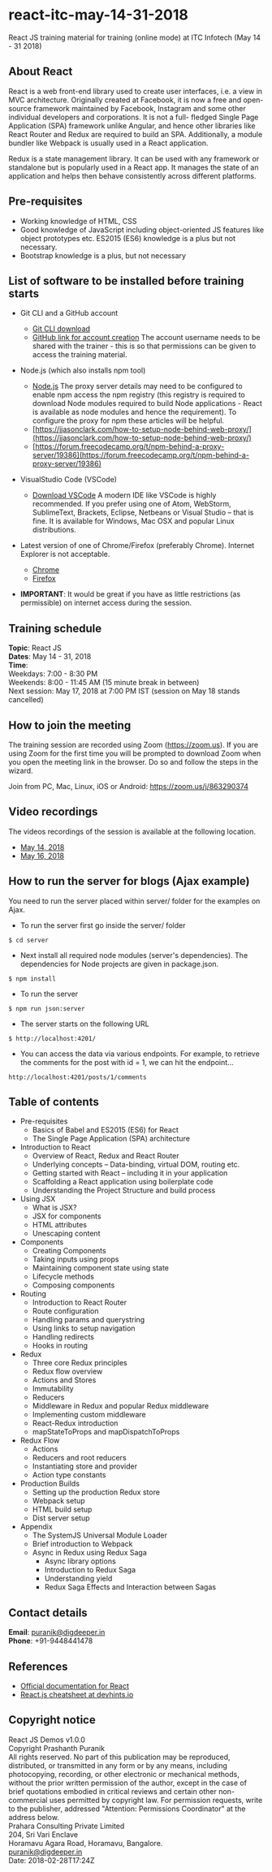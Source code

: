 # react-itc-may-14-31-2018
React JS training material for training (online mode) at ITC Infotech (May 14 - 31 2018) 

## About React
React is a web front-end library used to create user interfaces, i.e. a view in MVC architecture. Originally created at Facebook, it is now a free and open-source framework maintained by Facebook, Instagram and some other individual developers and corporations. It is not a full- fledged Single Page Application (SPA) framework unlike Angular, and hence other libraries like React Router and Redux are required to build an SPA. Additionally, a module bundler like Webpack is usually used in a React application.  

Redux is a state management library. It can be used with any framework or standalone but is popularly used in a React app. It manages the state of an application and helps then behave consistently across different platforms.

## Pre-requisites
- Working knowledge of HTML, CSS
- Good knowledge of JavaScript including object-oriented JS features like object prototypes etc. ES2015 (ES6) knowledge is a plus but not necessary.
- Bootstrap knowledge is a plus, but not necessary

## List of software to be installed before training starts
* Git CLI and a GitHub account
    - [Git CLI download](https://git-scm.com/downloads)
    - [GitHub link for account creation](https://github.com/join?source=header-home)
    The account username needs to be shared with the trainer - this is so that permissions can be given to access the training material.

* Node.js (which also installs npm tool)  
    - [Node.js](https://nodejs.org/en/download/)
    The proxy server details may need to be configured to enable npm access the npm registry (this registry is required to download Node modules required to build Node applications - React is available as node modules and hence the requirement).
    To configure the proxy for npm these articles will be helpful.
    - [https://jjasonclark.com/how-to-setup-node-behind-web-proxy/](https://jjasonclark.com/how-to-setup-node-behind-web-proxy/)
    - [https://forum.freecodecamp.org/t/npm-behind-a-proxy-server/19386](https://forum.freecodecamp.org/t/npm-behind-a-proxy-server/19386)

* VisualStudio Code (VSCode)  
    - [Download VSCode](https://code.visualstudio.com/download)
    A modern IDE like VSCode is highly recommended. If you prefer using one of Atom, WebStorm, SublimeText, Brackets, Eclipse, Netbeans or Visual Studio – that is fine.
    It is available for Windows, Mac OSX and popular Linux distributions.

* Latest version of one of Chrome/Firefox (preferably Chrome). Internet Explorer is not acceptable.  
    - [Chrome](https://www.google.com/chrome/browser/desktop/index.html)
    - [Firefox](https://www.mozilla.org/en-US/firefox/new/)
  
* __IMPORTANT__: It would be great if you have as little restrictions (as permissible) on internet access during the session.  

## Training schedule
__Topic__: React JS  
__Dates__: May 14 - 31, 2018  
__Time__:  
Weekdays: 7:00 - 8:30 PM  
Weekends: 8:00 - 11:45 AM (15 minute break in between)  
Next session: May 17, 2018 at 7:00 PM IST (session on May 18 stands cancelled)

## How to join the meeting
The training session are recorded using Zoom (https://zoom.us). If you are using Zoom for the first time you will be prompted to download Zoom when you open the meeting link in the browser. Do so and follow the steps in the wizard.

Join from PC, Mac, Linux, iOS or Android: https://zoom.us/j/863290374  

## Video recordings
The videos recordings of the session is available at the following location.
- [May 14, 2018](https://s3.amazonaws.com/corporate-trainings/itc-infotech/may-14-31-2018-react/may-14-2018.mp4)
- [May 16, 2018](https://s3.amazonaws.com/corporate-trainings/itc-infotech/may-14-31-2018-react/may-16-2018.mp4)

## How to run the server for blogs (Ajax example)
You need to run the server placed within server/ folder for the examples on Ajax.

- To run the server first go inside the server/ folder
```
$ cd server
```

- Next install all required node modules (server's dependencies). The dependencies for Node projects are given in package.json.
```
$ npm install
```

- To run the server
```
$ npm run json:server
```

- The server starts on the following URL
```
$ http://localhost:4201/
```

- You can access the data via various endpoints. For example, to retrieve the comments for the post with id = 1, we can hit the endpoint...
```
http://localhost:4201/posts/1/comments
```

## Table of contents
- Pre-requisites
    * Basics of Babel and ES2015 (ES6) for React
    * The Single Page Application (SPA) architecture
- Introduction to React
    * Overview of React, Redux and React Router
    * Underlying concepts – Data-binding, virtual DOM, routing etc.
    * Getting started with React – including it in your application
    * Scaffolding a React application using boilerplate code
    * Understanding the Project Structure and build process
- Using JSX
    * What is JSX?
    * JSX for components
    * HTML attributes
    * Unescaping content
- Components
    * Creating Components
    * Taking inputs using props
    * Maintaining component state using state
    * Lifecycle methods
    * Composing components
- Routing
    * Introduction to React Router
    * Route configuration
    * Handling params and querystring
    * Using links to setup navigation
    * Handling redirects
    * Hooks in routing
- Redux
    * Three core Redux principles
    * Redux flow overview
    * Actions and Stores
    * Immutability
    * Reducers
    * Middleware in Redux and popular Redux middleware
    * Implementing custom middleware
    * React-Redux introduction
    * mapStateToProps and mapDispatchToProps
- Redux Flow
    * Actions
    * Reducers and root reducers
    * Instantiating store and provider
    * Action type constants
- Production Builds
    * Setting up the production Redux store
    * Webpack setup
    * HTML build setup
    * Dist server setup
- Appendix
    * The SystemJS Universal Module Loader
    * Brief introduction to Webpack
    * Async in Redux using Redux Saga
        * Async library options
        * Introduction to Redux Saga
        * Understanding yield
        * Redux Saga Effects and Interaction between Sagas

## Contact details
__Email__: puranik@digdeeper.in  
__Phone__: +91-9448441478

## References
- [Official documentation for React](https://reactjs.org/)
- [React.js cheatsheet at devhints.io](https://devhints.io/react)

## Copyright notice
React JS Demos v1.0.0  
Copyright Prashanth Puranik  
All rights reserved. No part of this publication may be reproduced, distributed, or transmitted in any form or by any means, including photocopying, recording, or other electronic or mechanical methods, without the prior written permission of the author, except in the case of brief quotations embodied in critical reviews and certain other non-commercial uses permitted by copyright law. For permission requests, write to the publisher, addressed "Attention: Permissions Coordinator" at the address below.  
Prahara Consulting Private Limited  
204, Sri Vari Enclave  
Horamavu Agara Road, Horamavu, Bangalore.   
puranik@digdeeper.in  
Date: 2018-02-28T17:24Z  